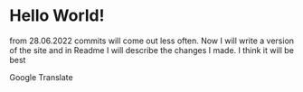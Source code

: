 # Hello World!

from 28.06.2022 commits will come out less often. Now I will write a version of the site and in Readme I will describe the changes I made. I think it will be best

Google Translate
